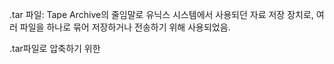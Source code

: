 
.tar 파일: Tape Archive의 줄임말로 유닉스 시스템에서 사용되던 자료 저장 장치로, 여러 파일을 하나로 묶어 저장하거나 전송하기 위해 사용되었음.

.tar파일로 압축하기 위한 